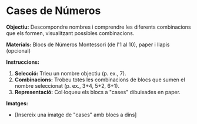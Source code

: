 # Cases de Números

**Objectiu:** Descompondre nombres i comprendre les diferents combinacions que els formen, visualitzant possibles combinacions.

**Materials:** Blocs de Números Montessori (de l'1 al 10), paper i llapis (opcional)

**Instruccions:**

1.  **Selecció:** Trieu un nombre objectiu (p. ex., 7).
2.  **Combinacions:** Trobeu totes les combinacions de blocs que sumen el nombre seleccionat (p. ex., 3+4, 5+2, 6+1).
3.  **Representació:** Col·loqueu els blocs a "cases" dibuixades en paper.

**Imatges:**

* \[Insereix una imatge de "cases" amb blocs a dins]